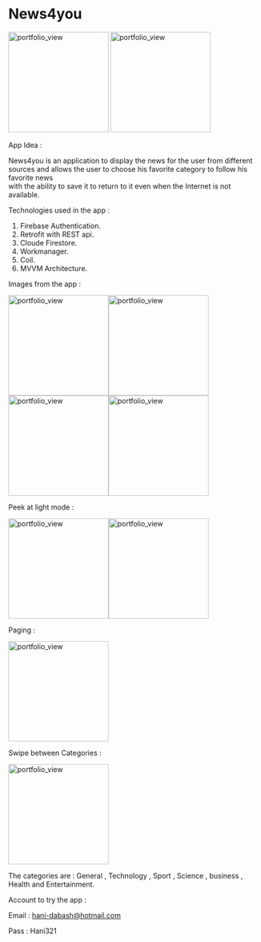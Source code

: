# News4you

<img width="200" alt="portfolio_view" src="https://launch.sa/assets/images/logos/tuwaiq1000-dark.svg">


<img width="200" alt="portfolio_view" src="https://media2.giphy.com/media/KLp9F4gdqq2la5H1oa/giphy.gif?cid=790b76119c5222555287c2a693ac1ee2ee27ff85e2e59624&rid=giphy.gif&ct=g">


App Idea :

  News4you is an application to display the news for the user from different sources 
  and allows the user to choose his favorite category to follow his favorite news   
  with the ability to save it to return to it even when the Internet is not available.

Technologies used in the app :

  1. Firebase Authentication.
  2. Retrofit with REST api.
  3. Cloude Firestore.
  4. Workmanager.
  5. Coil.
  6. MVVM Architecture.
  
Images from the app :

<img width="200" alt="portfolio_view" src="https://i.ibb.co/0rd189z/Screenshot-News4you.jpg"><img width="200" alt="portfolio_view" src="https://i.ibb.co/SvJKSRT/Screenshot-News4you.jpg"><img width="200" alt="portfolio_view" src="https://i.ibb.co/gWCnZWK/Screenshot-News4you.jpg"><img width="200" alt="portfolio_view" src="https://i.ibb.co/C9J19Z6/Screenshot-News4you.jpg">


Peek at light mode :

<img width="200" alt="portfolio_view" src="https://i.ibb.co/cgCh73C/Screenshot-News4you.jpg"><img width="200" alt="portfolio_view" src="https://i.ibb.co/B2j3Hj3/Screenshot-News4you.jpg">


Paging :

<img width="200" alt="portfolio_view" src="https://media3.giphy.com/media/hbMLDC6nRZwjgHcUCe/giphy.gif?cid=790b76111c50c8ee22e3c0321f1fe33851eb36ec1f6b79c5&rid=giphy.gif&ct=g">


Swipe between Categories :


<img width="200" alt="portfolio_view" src="https://media.giphy.com/media/AwRrcmgv1uapDZ4lTi/giphy.gif">


The categories are :
  General , Technology , Sport , Science , business , Health and Entertainment.


Account to try the app :

  Email : hani-dabash@hotmail.com
  
  Pass : Hani321

